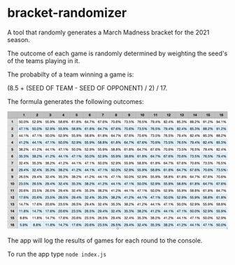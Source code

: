 # bracket-randomizer
A tool that randomly generates a March Madness bracket for the 2021 season.

The outcome of each game is randomly determined by weighting the seed's of the teams playing in it.

The probabilty of a team winning a game is:

(8.5 + (SEED OF TEAM - SEED OF OPPONENT) / 2) / 17.

The formula generates the following outcomes:

![probabilities](bracket.png)

The app will log the results of games for each round to the console.

To run the app type `node index.js`